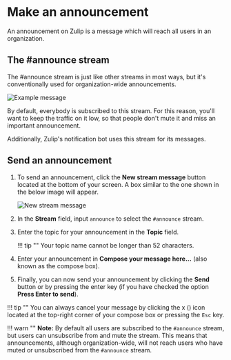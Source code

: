 # Make an announcement

An announcement on Zulip is a message which will reach
all users in an organization.

## The #announce stream

The #announce stream is just like other streams in most ways, but it's
conventionally used for organization-wide announcements.

![Example message](/static/images/help/announce-message.png)

By default, everybody is subscribed to this stream. For this reason,
you'll want to keep the traffic on it low, so that people don't mute
it and miss an important announcement.

Additionally, Zulip's notification bot uses this stream for its
messages.

## Send an announcement

1. To send an announcement, click the **New stream message**
 button located at the bottom of your screen.
 A box similar to the one shown in the below image will appear.

    ![New stream message](/static/images/help/new-stream.png)

3. In the **Stream** field, input `announce` to select the `#announce` stream.

4. Enter the topic for your announcement in the **Topic** field.

    !!! tip ""
        Your topic name cannot be longer than 52 characters.

5. Enter your announcement in **Compose your message here...**
  (also known as the compose box).

6. Finally, you can now send your announcement by
  clicking the **Send** button or by pressing the enter key
  (if you have checked the option **Press Enter to send**).

!!! tip ""
    You can always cancel your message by clicking the x (<i
    class="icon-vector-remove"></i>) icon located at the top-right corner of
    your compose box or pressing the `Esc` key.


!!! warn ""
    **Note:** By default all users are subscribed to the `#announce` stream,
    but users can unsubscribe from and mute the stream. This means that
    announcements, although organization-wide, will not reach users who
    have muted or unsubscribed from the `#announce` stream.
